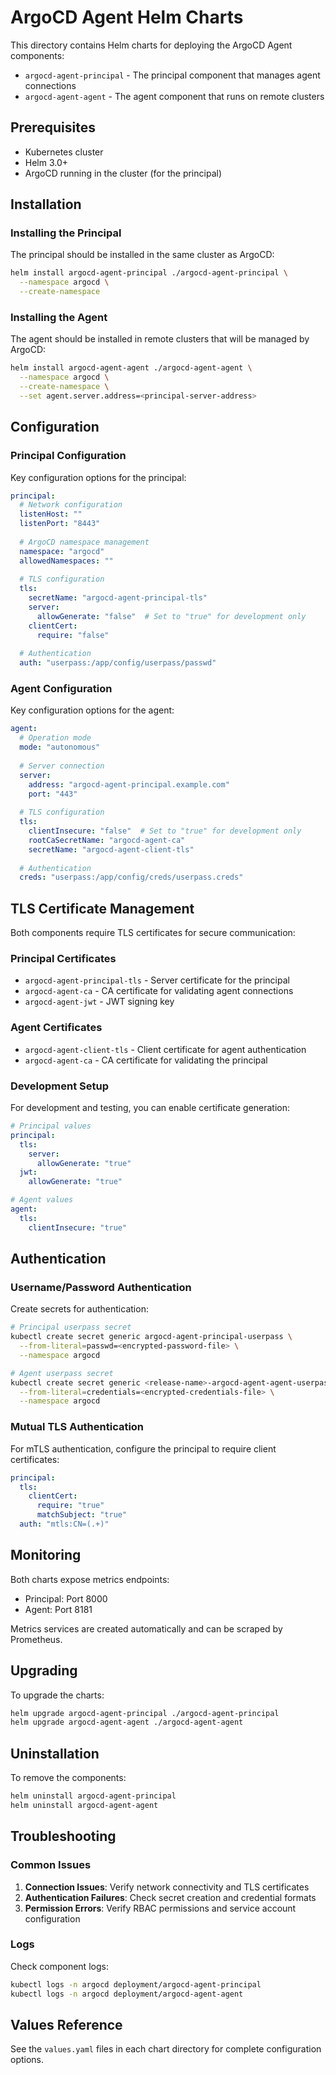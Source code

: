 # ArgoCD Agent Helm Charts

This directory contains Helm charts for deploying the ArgoCD Agent components:

- `argocd-agent-principal` - The principal component that manages agent connections
- `argocd-agent-agent` - The agent component that runs on remote clusters

## Prerequisites

- Kubernetes cluster
- Helm 3.0+
- ArgoCD running in the cluster (for the principal)

## Installation

### Installing the Principal

The principal should be installed in the same cluster as ArgoCD:

```bash
helm install argocd-agent-principal ./argocd-agent-principal \
  --namespace argocd \
  --create-namespace
```

### Installing the Agent

The agent should be installed in remote clusters that will be managed by ArgoCD:

```bash
helm install argocd-agent-agent ./argocd-agent-agent \
  --namespace argocd \
  --create-namespace \
  --set agent.server.address=<principal-server-address>
```

## Configuration

### Principal Configuration

Key configuration options for the principal:

```yaml
principal:
  # Network configuration
  listenHost: ""
  listenPort: "8443"
  
  # ArgoCD namespace management
  namespace: "argocd"
  allowedNamespaces: ""
  
  # TLS configuration
  tls:
    secretName: "argocd-agent-principal-tls"
    server:
      allowGenerate: "false"  # Set to "true" for development only
    clientCert:
      require: "false"
  
  # Authentication
  auth: "userpass:/app/config/userpass/passwd"
```

### Agent Configuration

Key configuration options for the agent:

```yaml
agent:
  # Operation mode
  mode: "autonomous"
  
  # Server connection
  server:
    address: "argocd-agent-principal.example.com"
    port: "443"
  
  # TLS configuration
  tls:
    clientInsecure: "false"  # Set to "true" for development only
    rootCaSecretName: "argocd-agent-ca"
    secretName: "argocd-agent-client-tls"
  
  # Authentication
  creds: "userpass:/app/config/creds/userpass.creds"
```

## TLS Certificate Management

Both components require TLS certificates for secure communication:

### Principal Certificates

- `argocd-agent-principal-tls` - Server certificate for the principal
- `argocd-agent-ca` - CA certificate for validating agent connections
- `argocd-agent-jwt` - JWT signing key

### Agent Certificates

- `argocd-agent-client-tls` - Client certificate for agent authentication
- `argocd-agent-ca` - CA certificate for validating the principal

### Development Setup

For development and testing, you can enable certificate generation:

```yaml
# Principal values
principal:
  tls:
    server:
      allowGenerate: "true"
  jwt:
    allowGenerate: "true"

# Agent values
agent:
  tls:
    clientInsecure: "true"
```

## Authentication

### Username/Password Authentication

Create secrets for authentication:

```bash
# Principal userpass secret
kubectl create secret generic argocd-agent-principal-userpass \
  --from-literal=passwd=<encrypted-password-file> \
  --namespace argocd

# Agent userpass secret
kubectl create secret generic <release-name>-argocd-agent-agent-userpass \
  --from-literal=credentials=<encrypted-credentials-file> \
  --namespace argocd
```

### Mutual TLS Authentication

For mTLS authentication, configure the principal to require client certificates:

```yaml
principal:
  tls:
    clientCert:
      require: "true"
      matchSubject: "true"
  auth: "mtls:CN=(.+)"
```

## Monitoring

Both charts expose metrics endpoints:

- Principal: Port 8000
- Agent: Port 8181

Metrics services are created automatically and can be scraped by Prometheus.

## Upgrading

To upgrade the charts:

```bash
helm upgrade argocd-agent-principal ./argocd-agent-principal
helm upgrade argocd-agent-agent ./argocd-agent-agent
```

## Uninstallation

To remove the components:

```bash
helm uninstall argocd-agent-principal
helm uninstall argocd-agent-agent
```

## Troubleshooting

### Common Issues

1. **Connection Issues**: Verify network connectivity and TLS certificates
2. **Authentication Failures**: Check secret creation and credential formats
3. **Permission Errors**: Verify RBAC permissions and service account configuration

### Logs

Check component logs:

```bash
kubectl logs -n argocd deployment/argocd-agent-principal
kubectl logs -n argocd deployment/argocd-agent-agent
```

## Values Reference

See the `values.yaml` files in each chart directory for complete configuration options. 